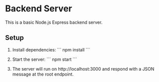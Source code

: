 # Backend Server

This is a basic Node.js Express backend server.

## Setup

1. Install dependencies:
   \`\`\`
   npm install
   \`\`\`

2. Start the server:
   \`\`\`
   npm start
   \`\`\`

3. The server will run on http://localhost:3000 and respond with a JSON message at the root endpoint.
